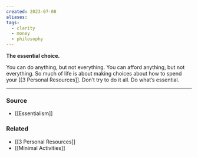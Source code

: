 ```yaml
---
created: 2023-07-08
aliases: 
tags:
  - clarity
  - money
  - philosophy
---
```

**The essential choice.**

You can do anything, but not everything. You can afford anything, but not everything. So much of life is about making choices about how to spend your [[3 Personal Resources]]. Don’t try to do it all. Do what’s essential.

---

### Source
- [[Essentialism]]

### Related
- [[3 Personal Resources]]
- [[Minimal Activities]]